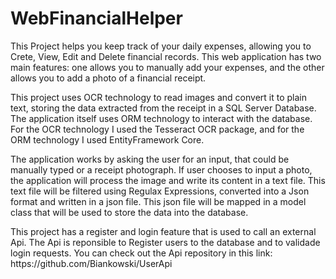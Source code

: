 # WebFinancialHelper
<p>This Project helps you keep track of your daily expenses, allowing you to Crete, View, Edit and Delete financial records. This web application has two main features: one allows you to manually add your expenses, and the other allows you to add a photo of a financial receipt.</p>
    <p>
        This project uses OCR technology to read images and convert it to plain text, storing the data extracted from the receipt in a SQL Server Database. The application itself uses ORM technology to interact with the database.
        For the OCR technology I used the Tesseract OCR package, and for the ORM technology I used EntityFramework Core.
    </p>
    <p>The application works by asking the user for an input, that could be manually typed or a receipt photograph. If user chooses to input a photo, the application will process the image and write its content in a text file. This text file will be filtered using Regulax Expressions, converted into a Json format and written in a json file. This json file will be mapped in a model class that will be used to store the data into the database.</p>
<p>This project has a register and login feature that is used to call an external Api. The Api is reponsible to Register users to the database and to validade login requests. You can check out the Api repository in this link: https://github.com/Biankowski/UserApi</P>
